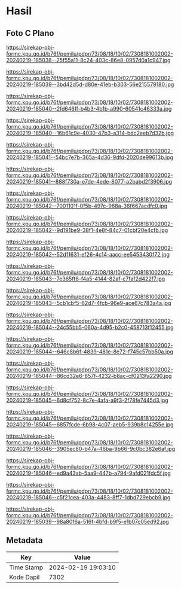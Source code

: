 # Hasil

## Foto C Plano

https://sirekap-obj-formc.kpu.go.id/b76f/pemilu/pdpr/73/08/18/10/02/7308181002002-20240219-185038--25f55a11-8c24-403c-86e8-0957d0a1c947.jpg

https://sirekap-obj-formc.kpu.go.id/b76f/pemilu/pdpr/73/08/18/10/02/7308181002002-20240219-185039--3bd42d5d-d80e-41eb-b303-56e215579180.jpg

https://sirekap-obj-formc.kpu.go.id/b76f/pemilu/pdpr/73/08/18/10/02/7308181002002-20240219-185040--2fd646ff-b4b3-4b1b-a990-60541c46333a.jpg

https://sirekap-obj-formc.kpu.go.id/b76f/pemilu/pdpr/73/08/18/10/02/7308181002002-20240219-185040--16b61c9e-4030-47b3-a314-bdc2eeb7d32b.jpg

https://sirekap-obj-formc.kpu.go.id/b76f/pemilu/pdpr/73/08/18/10/02/7308181002002-20240219-185041--54bc7e7b-365a-4d36-9dfd-2020de99613b.jpg

https://sirekap-obj-formc.kpu.go.id/b76f/pemilu/pdpr/73/08/18/10/02/7308181002002-20240219-185041--888f730a-e7de-4ede-8077-a2babd2f3906.jpg

https://sirekap-obj-formc.kpu.go.id/b76f/pemilu/pdpr/73/08/18/10/02/7308181002002-20240219-185042--7001101f-0f5b-497c-968a-36f667acdfc0.jpg

https://sirekap-obj-formc.kpu.go.id/b76f/pemilu/pdpr/73/08/18/10/02/7308181002002-20240219-185042--9d191be9-38f1-4e8f-84c7-01cbf20e4cfb.jpg

https://sirekap-obj-formc.kpu.go.id/b76f/pemilu/pdpr/73/08/18/10/02/7308181002002-20240219-185042--52d11631-ef26-4c14-aacc-ee5453430f72.jpg

https://sirekap-obj-formc.kpu.go.id/b76f/pemilu/pdpr/73/08/18/10/02/7308181002002-20240219-185043--7e365ff6-f4a5-4144-82af-c7faf2d422f7.jpg

https://sirekap-obj-formc.kpu.go.id/b76f/pemilu/pdpr/73/08/18/10/02/7308181002002-20240219-185043--5cb1cbf5-62d7-4fcb-96e9-ace67c783a4a.jpg

https://sirekap-obj-formc.kpu.go.id/b76f/pemilu/pdpr/73/08/18/10/02/7308181002002-20240219-185044--24c55bb5-060a-4d95-b2c0-458713f12455.jpg

https://sirekap-obj-formc.kpu.go.id/b76f/pemilu/pdpr/73/08/18/10/02/7308181002002-20240219-185044--646c8b6f-4839-481e-8e72-f745c57bb50a.jpg

https://sirekap-obj-formc.kpu.go.id/b76f/pemilu/pdpr/73/08/18/10/02/7308181002002-20240219-185044--86cd32e6-857f-4232-b8ac-cf0213fa2290.jpg

https://sirekap-obj-formc.kpu.go.id/b76f/pemilu/pdpr/73/08/18/10/02/7308181002002-20240219-185045--6d8cf752-8c7e-4afa-a9f3-2f78fe7445d3.jpg

https://sirekap-obj-formc.kpu.go.id/b76f/pemilu/pdpr/73/08/18/10/02/7308181002002-20240219-185045--6857fcde-6b98-4c07-aeb5-939b8c14255e.jpg

https://sirekap-obj-formc.kpu.go.id/b76f/pemilu/pdpr/73/08/18/10/02/7308181002002-20240219-185046--3905ec80-b47a-46ba-9b66-9c0bc382e6af.jpg

https://sirekap-obj-formc.kpu.go.id/b76f/pemilu/pdpr/73/08/18/10/02/7308181002002-20240219-185046--ed9a43ab-5aa9-447b-a794-9afd021fdc5f.jpg

https://sirekap-obj-formc.kpu.go.id/b76f/pemilu/pdpr/73/08/18/10/02/7308181002002-20240219-185046--c5f21cea-403a-4483-8ff7-1dbd729ebcb9.jpg

https://sirekap-obj-formc.kpu.go.id/b76f/pemilu/pdpr/73/08/18/10/02/7308181002002-20240219-185039--98a80f6a-516f-4bfd-b9f5-e1b07c05ed92.jpg


## Metadata

| Key        | Value               |
| ---------- | ------------------- |
| Time Stamp | 2024-02-19 19:03:10 |
| Kode Dapil | 7302                |



